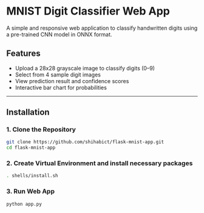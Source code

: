 # MNIST Digit Classifier Web App

A simple and responsive web application to classify handwritten digits using a pre-trained CNN model in ONNX format.

## Features

- Upload a 28x28 grayscale image to classify digits (0–9)
- Select from 4 sample digit images
- View prediction result and confidence scores
- Interactive bar chart for probabilities
---

##  Installation

### 1. Clone the Repository

```bash
git clone https://github.com/shihabict/flask-mnist-app.git
cd flask-mnist-app
```
### 2.  Create Virtual Environment and install necessary packages
```bash
. shells/install.sh
```

### 3. Run Web App
```bash
python app.py
```
